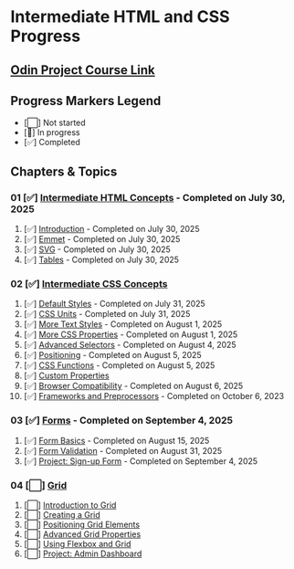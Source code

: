 # Intermediate HTML and CSS Progress

## [Odin Project Course Link](https://www.theodinproject.com/paths/full-stack-javascript/courses/intermediate-html-and-css)

## Progress Markers Legend
- [⬜] Not started
- [🔄] In progress
- [✅] Completed


## Chapters & Topics

### 01 [✅] [Intermediate HTML Concepts](https://www.theodinproject.com/paths/full-stack-javascript/courses/intermediate-html-and-css#intermediate-html-concepts) - Completed on July 30, 2025
01. [✅] [Introduction](https://www.theodinproject.com/lessons/node-path-intermediate-html-and-css-introduction) - Completed on July 30, 2025
02. [✅] [Emmet](https://www.theodinproject.com/lessons/node-path-intermediate-html-and-css-emmet) - Completed on July 30, 2025
03. [✅] [SVG](https://www.theodinproject.com/lessons/node-path-intermediate-html-and-css-svg) - Completed on July 30, 2025
04. [✅] [Tables](https://www.theodinproject.com/lessons/node-path-intermediate-html-and-css-tables) - Completed on July 30, 2025

### 02 [✅] [Intermediate CSS Concepts](https://www.theodinproject.com/paths/full-stack-javascript/courses/intermediate-html-and-css#intermediate-css-concepts)
01. [✅] [Default Styles](https://www.theodinproject.com/lessons/node-path-intermediate-html-and-css-default-styles) - Completed on July 31, 2025
02. [✅] [CSS Units](https://www.theodinproject.com/lessons/node-path-intermediate-html-and-css-css-units) - Completed on July 31, 2025
03. [✅] [More Text Styles](https://www.theodinproject.com/lessons/node-path-intermediate-html-and-css-more-text-styles) - Completed on August 1, 2025
04. [✅] [More CSS Properties](https://www.theodinproject.com/lessons/node-path-intermediate-html-and-css-more-css-properties) - Completed on August 1, 2025
05. [✅] [Advanced Selectors](https://www.theodinproject.com/lessons/node-path-intermediate-html-and-css-advanced-selectors) - Completed on August 4, 2025
06. [✅] [Positioning](https://www.theodinproject.com/lessons/node-path-intermediate-html-and-css-positioning) - Completed on August 5, 2025
07. [✅] [CSS Functions](https://www.theodinproject.com/lessons/node-path-intermediate-html-and-css-css-functions) - Completed on August 5, 2025
08. [✅] [Custom Properties](https://www.theodinproject.com/lessons/node-path-intermediate-html-and-css-custom-properties)
09. [✅] [Browser Compatibility](https://www.theodinproject.com/lessons/node-path-intermediate-html-and-css-browser-compatibility) - Completed on August 6, 2025
10. [✅] [Frameworks and Preprocessors](https://www.theodinproject.com/lessons/node-path-intermediate-html-and-css-frameworks-and-preprocessors) - Completed on October 6, 2023

### 03 [✅] [Forms](https://www.theodinproject.com/paths/full-stack-javascript/courses/intermediate-html-and-css#forms) - Completed on September 4, 2025
01. [✅] [Form Basics](https://www.theodinproject.com/lessons/node-path-intermediate-html-and-css-form-basics) - Completed on August 15, 2025
02. [✅] [Form Validation](https://www.theodinproject.com/lessons/node-path-intermediate-html-and-css-form-validation) - Completed on August 31, 2025
03. [✅] [Project: Sign-up Form](https://www.theodinproject.com/lessons/node-path-intermediate-html-and-css-sign-up-form) - Completed on September 4, 2025

### 04 [⬜] [Grid](https://www.theodinproject.com/paths/full-stack-javascript/courses/intermediate-html-and-css#grid)
01. [⬜] [Introduction to Grid](https://www.theodinproject.com/lessons/node-path-intermediate-html-and-css-introduction-to-grid)
02. [⬜] [Creating a Grid](https://www.theodinproject.com/lessons/node-path-intermediate-html-and-css-creating-a-grid)
03. [⬜] [Positioning Grid Elements](https://www.theodinproject.com/lessons/node-path-intermediate-html-and-css-positioning-grid-elements)
04. [⬜] [Advanced Grid Properties](https://www.theodinproject.com/lessons/node-path-intermediate-html-and-css-advanced-grid-properties)
05. [⬜] [Using Flexbox and Grid](https://www.theodinproject.com/lessons/node-path-intermediate-html-and-css-using-flexbox-and-grid)
06. [⬜] [Project: Admin Dashboard](https://www.theodinproject.com/lessons/node-path-intermediate-html-and-css-admin-dashboard)
